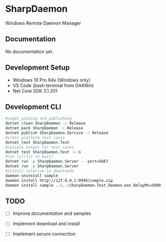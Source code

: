 # SharpDaemon

Windows Remote Daemon Manager

## Documentation

No documentation yet.

## Development Setup

- Windows 10 Pro 64x (Windows only)
- VS Code (bash terminal from Git4Win)
- Net Core SDK 3.1.201

## Development CLI

```bash
#nuget packing and publishing
dotnet clean SharpDaemon -c Release
dotnet pack SharpDaemon -c Release
dotnet publish SharpDaemon.Service -c Release
#cross platform test cases
dotnet test SharpDaemon.Test
#console output for test cases
dotnet test SharpDaemon.Test -v n
#run (ctrl+c to exit)
dotnet run -p SharpDaemon.Server -- port=5667
dotnet run -p SharpDaemon.Server
#install relative to downloads
daemon uninstall sample
daemon install http://127.0.0.1:9999/sample.zip
daemon install sample ..\..\SharpDaemon.Test.Daemon.exe DelayMs=5000
```

## TODO

- [ ] Improve documentation and samples
- [ ] Implement download and install
- [ ] Implement secure connection

